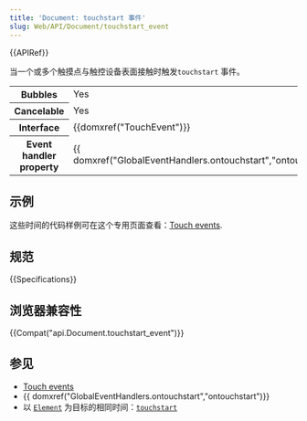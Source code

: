 ```yaml
---
title: 'Document: touchstart 事件'
slug: Web/API/Document/touchstart_event
---
```

{{APIRef}}

当一个或多个触摸点与触控设备表面接触时触发`touchstart` 事件。

<table class="properties">
  <tbody>
    <tr>
      <th scope="row">Bubbles</th>
      <td>Yes</td>
    </tr>
    <tr>
      <th scope="row">Cancelable</th>
      <td>Yes</td>
    </tr>
    <tr>
      <th scope="row">Interface</th>
      <td>{{domxref("TouchEvent")}}</td>
    </tr>
    <tr>
      <th scope="row">Event handler property</th>
      <td>
        {{ domxref("GlobalEventHandlers.ontouchstart","ontouchstart")}}
      </td>
    </tr>
  </tbody>
</table>

## 示例

这些时间的代码样例可在这个专用页面查看：[Touch events](/zh-CN/docs/Web/API/Touch_events).

## 规范

{{Specifications}}

## 浏览器兼容性

{{Compat("api.Document.touchstart_event")}}

## 参见

- [Touch events](/zh-CN/docs/Web/API/Touch_events)
- {{ domxref("GlobalEventHandlers.ontouchstart","ontouchstart")}}
- 以 [`Element`](/zh-CN/docs/Web/API/Element) 为目标的相同时间：[`touchstart`](/zh-CN/docs/Web/API/Element/touchstart_event)
